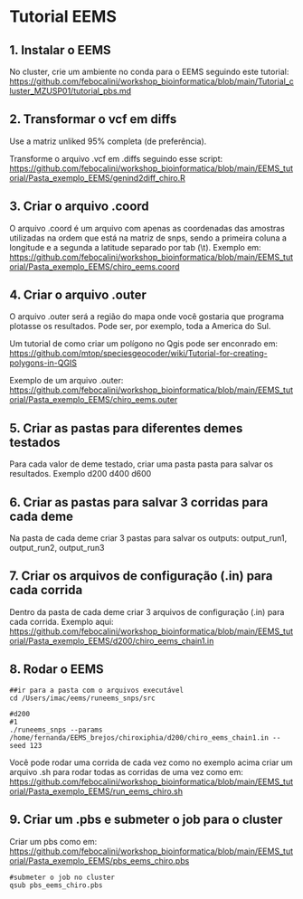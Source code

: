 
# Tutorial EEMS

## 1. Instalar o EEMS 

No cluster, crie um ambiente no conda para o EEMS seguindo este tutorial: https://github.com/febocalini/workshop_bioinformatica/blob/main/Tutorial_cluster_MZUSP01/tutorial_pbs.md

## 2. Transformar o vcf em diffs

Use a matriz unliked 95% completa (de preferência).

Transforme o arquivo .vcf em .diffs seguindo esse script: https://github.com/febocalini/workshop_bioinformatica/blob/main/EEMS_tutorial/Pasta_exemplo_EEMS/genind2diff_chiro.R

## 3. Criar o arquivo .coord

O arquivo .coord é um arquivo com apenas as coordenadas das amostras utilizadas na ordem que está na matriz de snps, sendo a primeira coluna a longitude e a segunda a latitude separado por tab (\t). Exemplo em: https://github.com/febocalini/workshop_bioinformatica/blob/main/EEMS_tutorial/Pasta_exemplo_EEMS/chiro_eems.coord

## 4. Criar o arquivo .outer

O arquivo .outer será a região do mapa onde você gostaria que programa plotasse os resultados. Pode ser, por exemplo, toda a America do Sul. 

Um tutorial de como criar um polígono no Qgis pode ser enconrado em: https://github.com/mtop/speciesgeocoder/wiki/Tutorial-for-creating-polygons-in-QGIS

Exemplo de um arquivo .outer: https://github.com/febocalini/workshop_bioinformatica/blob/main/EEMS_tutorial/Pasta_exemplo_EEMS/chiro_eems.outer

## 5. Criar as pastas para diferentes demes testados

Para cada valor de deme testado, criar uma pasta pasta para salvar os resultados. Exemplo d200 d400 d600

## 6. Criar as pastas para salvar 3 corridas para cada deme

Na pasta de cada deme criar 3 pastas para salvar os outputs: output_run1, output_run2, output_run3

## 7. Criar os arquivos de configuração (.in) para cada corrida 

Dentro da pasta de cada deme criar 3 arquivos de configuração (.in) para cada corrida. Exemplo aqui: https://github.com/febocalini/workshop_bioinformatica/blob/main/EEMS_tutorial/Pasta_exemplo_EEMS/d200/chiro_eems_chain1.in

## 8. Rodar o EEMS

```
##ir para a pasta com o arquivos executável
cd /Users/imac/eems/runeems_snps/src

#d200
#1
./runeems_snps --params /home/fernanda/EEMS_brejos/chiroxiphia/d200/chiro_eems_chain1.in --seed 123

```
Você pode rodar uma corrida de cada vez como no exemplo acima criar um arquivo .sh para rodar todas as corridas de uma vez como em: https://github.com/febocalini/workshop_bioinformatica/blob/main/EEMS_tutorial/Pasta_exemplo_EEMS/run_eems_chiro.sh

## 9. Criar um .pbs e submeter o job para o cluster

Criar um pbs como em: https://github.com/febocalini/workshop_bioinformatica/blob/main/EEMS_tutorial/Pasta_exemplo_EEMS/pbs_eems_chiro.pbs

```
#submeter o job no cluster
qsub pbs_eems_chiro.pbs

``` 







